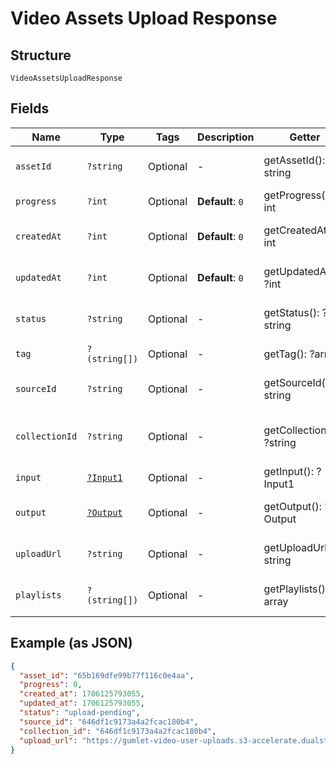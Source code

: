 
# Video Assets Upload Response

## Structure

`VideoAssetsUploadResponse`

## Fields

| Name | Type | Tags | Description | Getter | Setter |
|  --- | --- | --- | --- | --- | --- |
| `assetId` | `?string` | Optional | - | getAssetId(): ?string | setAssetId(?string assetId): void |
| `progress` | `?int` | Optional | **Default**: `0` | getProgress(): ?int | setProgress(?int progress): void |
| `createdAt` | `?int` | Optional | **Default**: `0` | getCreatedAt(): ?int | setCreatedAt(?int createdAt): void |
| `updatedAt` | `?int` | Optional | **Default**: `0` | getUpdatedAt(): ?int | setUpdatedAt(?int updatedAt): void |
| `status` | `?string` | Optional | - | getStatus(): ?string | setStatus(?string status): void |
| `tag` | `?(string[])` | Optional | - | getTag(): ?array | setTag(?array tag): void |
| `sourceId` | `?string` | Optional | - | getSourceId(): ?string | setSourceId(?string sourceId): void |
| `collectionId` | `?string` | Optional | - | getCollectionId(): ?string | setCollectionId(?string collectionId): void |
| `input` | [`?Input1`](../../doc/models/input-1.md) | Optional | - | getInput(): ?Input1 | setInput(?Input1 input): void |
| `output` | [`?Output`](../../doc/models/output.md) | Optional | - | getOutput(): ?Output | setOutput(?Output output): void |
| `uploadUrl` | `?string` | Optional | - | getUploadUrl(): ?string | setUploadUrl(?string uploadUrl): void |
| `playlists` | `?(string[])` | Optional | - | getPlaylists(): ?array | setPlaylists(?array playlists): void |

## Example (as JSON)

```json
{
  "asset_id": "65b169dfe99b77f116c0e4aa",
  "progress": 0,
  "created_at": 1706125793055,
  "updated_at": 1706125793055,
  "status": "upload-pending",
  "source_id": "646df1c9173a4a2fcac180b4",
  "collection_id": "646df1c9173a4a2fcac180b4",
  "upload_url": "https://gumlet-video-user-uploads.s3-accelerate.dualstack.amazonaws.com/gumlet-user-uploads-dev-deletable/646df1c9173a4a2fcac180b4/65b169dfe99b77f116c0e4aa/origin-65b169dfe99b77f116c0e4aa?X-Amz-Algorithm=AWS4-HMAC-SHA256&X-Amz-Content-Sha256=UNSIGNED-PAYLOAD&X-Amz-Credential=AKIA4WNLTXWDAC3AKBPV%2F20240124%2Fus-west-2%2Fs3%2Faws4_request&X-Amz-Date=20240124T194953Z&X-Amz-Expires=3600&X-Amz-Signature=b724bd728efd589ec6cb4d0fab17947448c02788823619433720e8fddf0f1155&X-Amz-SignedHeaders=host&x-id=PutObject"
}
```

